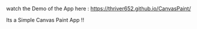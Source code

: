 watch the Demo of the App here : https://thriver652.github.io/CanvasPaint/

Its a Simple Canvas Paint App !!

